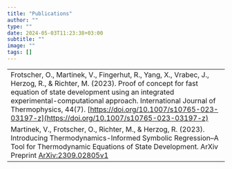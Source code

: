 ```yaml
---
title: "Publications"
author: ""
type: ""
date: 2024-05-03T11:23:38+03:00
subtitle: ""
image: ""
tags: []
---
```


| |
|-|
| Frotscher, O., Martinek, V., Fingerhut, R., Yang, X., Vrabec, J., Herzog, R., & Richter, M. (2023). Proof of concept for fast equation of state development using an integrated experimental-computational approach. International Journal of Thermophysics, 44(7). [https://doi.org/10.1007/s10765-023-03197-z](https://doi.org/10.1007/s10765-023-03197-z) |
| Martinek, V., Frotscher, O., Richter, M., & Herzog, R. (2023). Introducing Thermodynamics-Informed Symbolic Regression–A Tool for Thermodynamic Equations of State Development. ArXiv Preprint [ArXiv:2309.02805v1](https://doi.org/10.48550/arXiv.2309.02805) |


